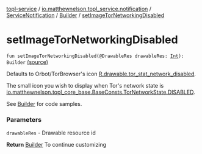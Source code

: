 [topl-service](../../../index.md) / [io.matthewnelson.topl_service.notification](../../index.md) / [ServiceNotification](../index.md) / [Builder](index.md) / [setImageTorNetworkingDisabled](./set-image-tor-networking-disabled.md)

# setImageTorNetworkingDisabled

`fun setImageTorNetworkingDisabled(@DrawableRes drawableRes: `[`Int`](https://kotlinlang.org/api/latest/jvm/stdlib/kotlin/-int/index.html)`): Builder` [(source)](https://github.com/05nelsonm/TorOnionProxyLibrary-Android/blob/master/topl-service/src/main/java/io/matthewnelson/topl_service/notification/ServiceNotification.kt#L212)

Defaults to Orbot/TorBrowser's icon [R.drawable.tor_stat_network_disabled](#).

The small icon you wish to display when Tor's network state is
[io.matthewnelson.topl_core_base.BaseConsts.TorNetworkState.DISABLED](../../../topl-core-base/io.matthewnelson.topl_core_base/-base-consts/-tor-network-state/-companion/-d-i-s-a-b-l-e-d.md).

See [Builder](index.md) for code samples.

### Parameters

`drawableRes` - Drawable resource id

**Return**
[Builder](index.md) To continue customizing

